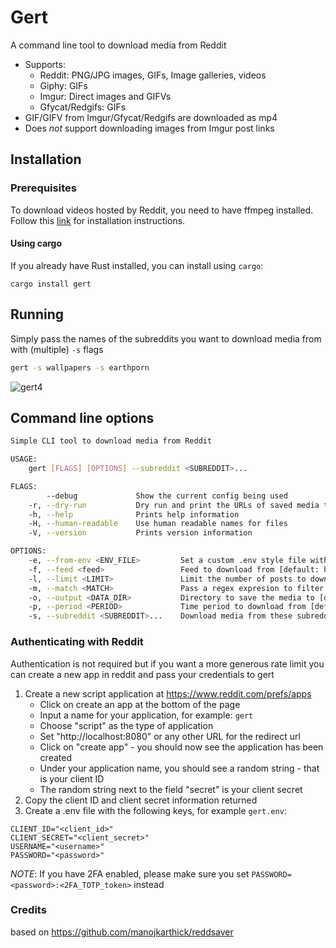 # Gert

A command line tool to download media from Reddit

* Supports:
  - Reddit: PNG/JPG images, GIFs, Image galleries, videos
  - Giphy: GIFs
  - Imgur: Direct images and GIFVs
  - Gfycat/Redgifs: GIFs
* GIF/GIFV from Imgur/Gfycat/Redgifs are downloaded as mp4
* Does *not* support downloading images from Imgur post links

## Installation

### Prerequisites 

To download videos hosted by Reddit, you need to have ffmpeg installed.
Follow this [link](https://www.ffmpeg.org/download.html) for installation instructions.

#### Using cargo

If you already have Rust installed, you can install using `cargo`: 
```shell script
cargo install gert
```

## Running

Simply pass the names of the subreddits you want to download media from with (multiple) `-s` flags

```bash
gert -s wallpapers -s earthporn
```

![gert4](https://user-images.githubusercontent.com/15388116/200098386-762a7655-9bb0-43e8-a645-09fdb65c886d.gif)


## Command line options

```bash
Simple CLI tool to download media from Reddit

USAGE:
    gert [FLAGS] [OPTIONS] --subreddit <SUBREDDIT>...

FLAGS:
        --debug             Show the current config being used
    -r, --dry-run           Dry run and print the URLs of saved media to download
    -h, --help              Prints help information
    -H, --human-readable    Use human readable names for files
    -V, --version           Prints version information

OPTIONS:
    -e, --from-env <ENV_FILE>         Set a custom .env style file with secrets
    -f, --feed <feed>                 Feed to download from [default: hot]  [possible values: hot, new, top, rising]
    -l, --limit <LIMIT>               Limit the number of posts to download [default: 25]
    -m, --match <MATCH>               Pass a regex expresion to filter the title of the post
    -o, --output <DATA_DIR>           Directory to save the media to [default: .]
    -p, --period <PERIOD>             Time period to download from [default: day]  [possible values: now, hour, day, week, month, year, all]
    -s, --subreddit <SUBREDDIT>...    Download media from these subreddit
```




### Authenticating with Reddit

Authentication is not required but if you want a more generous rate limit you can create a new app in reddit and pass your credentials to gert



1. Create a new script application at https://www.reddit.com/prefs/apps
    * Click on create an app at the bottom of the page
    * Input a name for your application, for example: `gert`
    * Choose "script" as the type of application
    * Set "http://localhost:8080" or any other URL for the redirect url
    * Click on "create app" - you should now see the application has been created
    * Under your application name, you should see a random string - that is your client ID
    * The random string next to the field "secret" is your client secret 
2. Copy the client ID and client secret information returned
3. Create a .env file with the following keys, for example `gert.env`:  
```shell script
CLIENT_ID="<client_id>"
CLIENT_SECRET="<client_secret>"
USERNAME="<username>"
PASSWORD="<password>"
```
_NOTE_: If you have 2FA enabled, please make sure you set `PASSWORD=<password>:<2FA_TOTP_token>` instead



### Credits

based on https://github.com/manojkarthick/reddsaver
